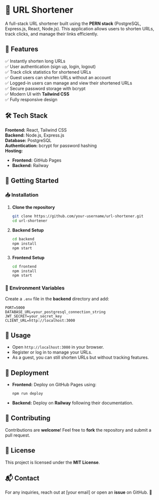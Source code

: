 # 🚀 URL Shortener

A full-stack URL shortener built using the **PERN stack** (PostgreSQL, Express.js, React, Node.js). This application allows users to shorten URLs, track clicks, and manage their links efficiently.

## 🌟 Features

✅ Instantly shorten long URLs  
✅ User authentication (sign up, login, logout)  
✅ Track click statistics for shortened URLs  
✅ Guest users can shorten URLs without an account  
✅ Logged-in users can manage and view their shortened URLs  
✅ Secure password storage with bcrypt  
✅ Modern UI with **Tailwind CSS**  
✅ Fully responsive design  

## 🛠️ Tech Stack

**Frontend:** React, Tailwind CSS  
**Backend:** Node.js, Express.js  
**Database:** PostgreSQL  
**Authentication:** bcrypt for password hashing  
**Hosting:**  
- **Frontend:** GitHub Pages  
- **Backend:** Railway  

## 🚀 Getting Started

### 📥 Installation

1. **Clone the repository**
   ```sh
   git clone https://github.com/your-username/url-shortener.git
   cd url-shortener
   ```

2. **Backend Setup**
   ```sh
   cd backend
   npm install
   npm start
   ```

3. **Frontend Setup**
   ```sh
   cd frontend
   npm install
   npm start
   ```

### 🔧 Environment Variables

Create a `.env` file in the **backend** directory and add:

```
PORT=5000
DATABASE_URL=your_postgresql_connection_string
JWT_SECRET=your_secret_key
CLIENT_URL=http://localhost:3000
```

## 🎯 Usage

- Open `http://localhost:3000` in your browser.
- Register or log in to manage your URLs.
- As a guest, you can still shorten URLs but without tracking features.

## 🚢 Deployment

- **Frontend:** Deploy on GitHub Pages using:
  ```sh
  npm run deploy
  ```
- **Backend:** Deploy on **Railway** following their documentation.

## 🤝 Contributing

Contributions are **welcome**! Feel free to **fork** the repository and submit a pull request.

## 📜 License

This project is licensed under the **MIT License**.

## 📬 Contact

For any inquiries, reach out at [your email] or open an **issue** on GitHub. 🚀

